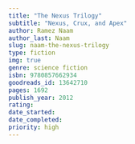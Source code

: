 ```yaml
---
title: "The Nexus Trilogy"
subtitle: "Nexus, Crux, and Apex"
author: Ramez Naam
author_last: Naam
slug: naam-the-nexus-trilogy
type: fiction
img: true
genre: science fiction
isbn: 9780857662934
goodreads_id: 13642710
pages: 1692
publish_year: 2012
rating: 
date_started:
date_completed:
priority: high
---
```


